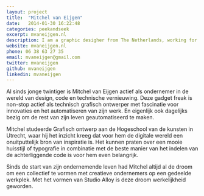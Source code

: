 ```yaml
---
layout: project
title:  "Mitchel van Eijgen"
date:   2014-01-30 16:22:48
categories: peekandseek
excerpt: mvaneijgen.nl
description: I am a graphic desigher from The Netherlands, working for my self since 2009 and recently under the name Studio 210 as a collective of creative designer and developers.
website: mvaneijgen.nl
phone: 06 38 63 27 35
email: mvaneijgen@gmail.com
twitter: mvaneijgen
github: mvaneijgen
linkedin: mvaneijgen
---
```

Al sinds jonge twintiger is Mitchel van Eijgen actief als ondernemer in de wereld van design, code en technische vernieuwing. Deze gadget freak is non-stop actief als technisch grafisch ontwerper met fascinatie voor innovaties en het automatiseren van zijn werk. En eigenlijk ook dagelijks bezig om de rest van zijn leven geautomatiseerd te maken.

Mitchel studeerde Grafisch ontwerp aan de Hogeschool van de kunsten in Utrecht, waar hij het inzicht kreeg dat voor hem de digitale wereld een onuitputtelijk bron van inspiratie is. Het kunnen praten over een mooie huisstijl of typografie in combinatie met de beste manier van het indelen van de achterliggende code is voor hem even belangrijk.

Sinds de start van zijn ondernemende leven had Mitchel altijd al de droom om een collectief te vormen met creatieve ondernemers op een gedeelde werkplek. Met het vormen van Studio Alloy is deze droom werkelijkheid geworden.
